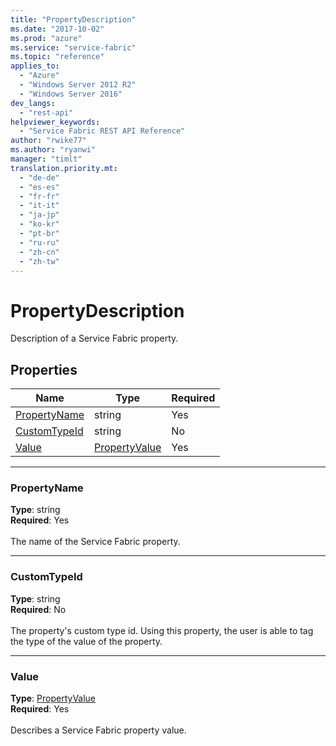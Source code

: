 ```yaml
---
title: "PropertyDescription"
ms.date: "2017-10-02"
ms.prod: "azure"
ms.service: "service-fabric"
ms.topic: "reference"
applies_to: 
  - "Azure"
  - "Windows Server 2012 R2"
  - "Windows Server 2016"
dev_langs: 
  - "rest-api"
helpviewer_keywords: 
  - "Service Fabric REST API Reference"
author: "rwike77"
ms.author: "ryanwi"
manager: "timlt"
translation.priority.mt: 
  - "de-de"
  - "es-es"
  - "fr-fr"
  - "it-it"
  - "ja-jp"
  - "ko-kr"
  - "pt-br"
  - "ru-ru"
  - "zh-cn"
  - "zh-tw"
---
```

# PropertyDescription

Description of a Service Fabric property.

## Properties
| Name | Type | Required |
| --- | --- | --- |
| [PropertyName](#propertyname) | string | Yes |
| [CustomTypeId](#customtypeid) | string | No |
| [Value](#value) | [PropertyValue](sfclient-model-propertyvalue.md) | Yes |

____
### PropertyName
__Type__: string <br/>
__Required__: Yes<br/>
<br/>
The name of the Service Fabric property.

____
### CustomTypeId
__Type__: string <br/>
__Required__: No<br/>
<br/>
The property's custom type id. Using this property, the user is able to tag the type of the value of the property.

____
### Value
__Type__: [PropertyValue](sfclient-model-propertyvalue.md) <br/>
__Required__: Yes<br/>
<br/>
Describes a Service Fabric property value.
